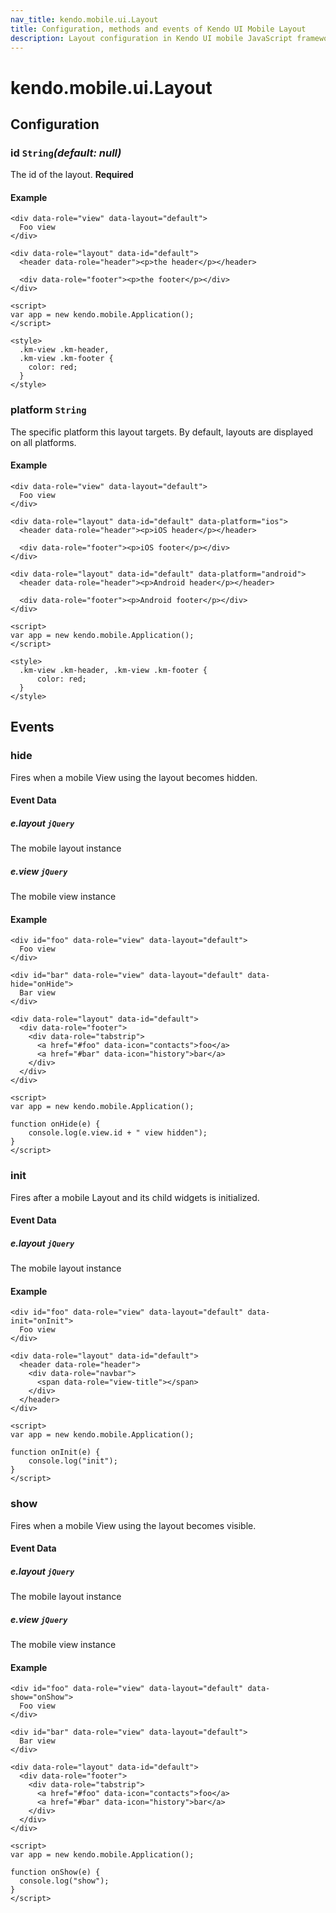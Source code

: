 ```yaml
---
nav_title: kendo.mobile.ui.Layout
title: Configuration, methods and events of Kendo UI Mobile Layout
description: Layout configuration in Kendo UI mobile JavaScript framework, supported methods to control behavior, events that hide and initialize child widgets.
---
```


# kendo.mobile.ui.Layout

## Configuration

### id `String`*(default: null)*

The id of the layout. **Required**

#### Example

    <div data-role="view" data-layout="default">
      Foo view
    </div>

    <div data-role="layout" data-id="default">
      <header data-role="header"><p>the header</p></header>

      <div data-role="footer"><p>the footer</p></div>
    </div>

    <script>
    var app = new kendo.mobile.Application();
    </script>

    <style>
      .km-view .km-header,
      .km-view .km-footer {
        color: red;
      }
    </style>

### platform `String`

The specific platform this layout targets. By default, layouts are displayed
on all platforms.

#### Example

    <div data-role="view" data-layout="default">
      Foo view
    </div>

    <div data-role="layout" data-id="default" data-platform="ios">
      <header data-role="header"><p>iOS header</p></header>

      <div data-role="footer"><p>iOS footer</p></div>
    </div>

    <div data-role="layout" data-id="default" data-platform="android">
      <header data-role="header"><p>Android header</p></header>

      <div data-role="footer"><p>Android footer</p></div>
    </div>

    <script>
    var app = new kendo.mobile.Application();
    </script>

    <style>
      .km-view .km-header, .km-view .km-footer {
          color: red;
      }
    </style>

## Events

### hide

Fires when a mobile View using the layout becomes hidden.

#### Event Data

##### e.layout `jQuery`

The mobile layout instance

##### e.view `jQuery`

The mobile view instance

#### Example

    <div id="foo" data-role="view" data-layout="default">
      Foo view
    </div>

    <div id="bar" data-role="view" data-layout="default" data-hide="onHide">
      Bar view
    </div>

    <div data-role="layout" data-id="default">
      <div data-role="footer">
        <div data-role="tabstrip">
          <a href="#foo" data-icon="contacts">foo</a>
          <a href="#bar" data-icon="history">bar</a>
        </div>
      </div>
    </div>

    <script>
    var app = new kendo.mobile.Application();

    function onHide(e) {
        console.log(e.view.id + " view hidden");
    }
    </script>

### init

Fires after a mobile Layout and its child widgets is initialized.

#### Event Data

##### e.layout `jQuery`

The mobile layout instance

#### Example

    <div id="foo" data-role="view" data-layout="default" data-init="onInit">
      Foo view
    </div>

    <div data-role="layout" data-id="default">
      <header data-role="header">
        <div data-role="navbar">
          <span data-role="view-title"></span>
        </div>
      </header>
    </div>

    <script>
    var app = new kendo.mobile.Application();

    function onInit(e) {
        console.log("init");
    }
    </script>

### show

Fires when a mobile View using the layout becomes visible.

#### Event Data

##### e.layout `jQuery`

The mobile layout instance

##### e.view `jQuery`

The mobile view instance

#### Example

    <div id="foo" data-role="view" data-layout="default" data-show="onShow">
      Foo view
    </div>

    <div id="bar" data-role="view" data-layout="default">
      Bar view
    </div>

    <div data-role="layout" data-id="default">
      <div data-role="footer">
        <div data-role="tabstrip">
          <a href="#foo" data-icon="contacts">foo</a>
          <a href="#bar" data-icon="history">bar</a>
        </div>
      </div>
    </div>

    <script>
    var app = new kendo.mobile.Application();

    function onShow(e) {
      console.log("show");
    }
    </script>
